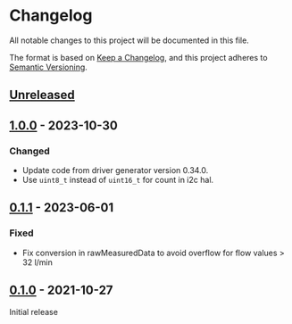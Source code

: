 # Changelog
All notable changes to this project will be documented in this file.

The format is based on [Keep a Changelog](https://keepachangelog.com/en/1.0.0/),
and this project adheres to [Semantic Versioning](https://semver.org/spec/v2.0.0.html).


## [Unreleased]

## [1.0.0] - 2023-10-30

### Changed

- Update code from driver generator version 0.34.0.
- Use `uint8_t` instead of `uint16_t` for count in i2c hal.

## [0.1.1] - 2023-06-01

### Fixed

- Fix conversion in rawMeasuredData to avoid overflow for flow values > 32 l/min

## [0.1.0] - 2021-10-27

Initial release

[Unreleased]: https://github.com/Sensirion/raspberry-pi-i2c-sfm-sf06/compare/1.0.0..master
[1.0.0]: https://github.com/Sensirion/raspberry-pi-i2c-sfm-sf06/compare/0.1.1..1.0.0
[0.1.1]: https://github.com/Sensirion/raspberry-pi-i2c-sfm-sf06/compare/0.1.0..0.1.1
[0.1.0]: https://github.com/Sensirion/raspberry-pi-i2c-sfm-sf06/releases/tag/0.1.0
